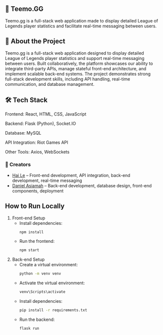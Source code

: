 ## 🌟 Teemo.GG
Teemo.gg is a full-stack web application made to display detailed League of Legends player statistics and facilitate real-time messaging between users.
## 📘 About the Project
Teemo.gg is a full-stack web application designed to display detailed League of Legends player statistics and support real-time messaging between users. Built collaboratively, the platform showcases our ability to integrate third-party APIs, manage stateful front-end architecture, and implement scalable back-end systems. The project demonstrates strong full-stack development skills, including API handling, real-time communication, and database management.
## 🛠️ Tech Stack
Frontend: React, HTML, CSS, JavaScript

Backend: Flask (Python), Socket.IO

Database: MySQL

API Integration: Riot Games API

Other Tools: Axios, WebSockets
### 👥 Creators
- [Hai Le](https://github.com/Doeroy) – Front-end development, API integration, back-end development, real-time messaging  
- [Daniel Asiamah](https://github.com/dasiamah308) – Back-end development, database design, front-end components, deployment
## How to Run Locally
1. Front-end Setup
    - Install dependencies:
      ```bash
      npm install
      ```
    - Run the frontend:
      ```bash
      npm start
      ```
2. Back-end Setup
    - Create a virtual environment:
      ```bash
      python -m venv venv
      ```
    - Activate the virtual environment:
      ```bash
      venv\Scripts\activate
      ```
    - Install dependencies:
      ```bash
      pip install -r requirements.txt
      ```
    - Run the backend:
      ```bash
      flask run
      ```
